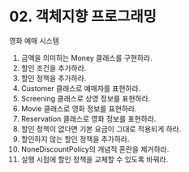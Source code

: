 # 02. 객체지향 프로그래밍

영화 예매 시스템

1. 금액을 의미하는 Money 클래스를 구현하라.
2. 할인 조건을 추가하라.
3. 할인 정책을 추가하라.
4. Customer 클래스로 예매자를 표현하라.
5. Screening 클래스로 상영 정보를 표현하라.
6. Movie 클래스로 영화 정보를 표현하라.
7. Reservation 클래스로 영화 정보를 표현하라.
8. 할인 정책이 없다면 기본 요금이 그대로 적용되게 하라.
9. 할인하지 않는 할인 정책을 추가하라.
10. NoneDiscountPolicy의 개념적 혼란을 제거하라.
11. 실행 시점에 할인 정책을 교체할 수 있도록 바꿔라.
